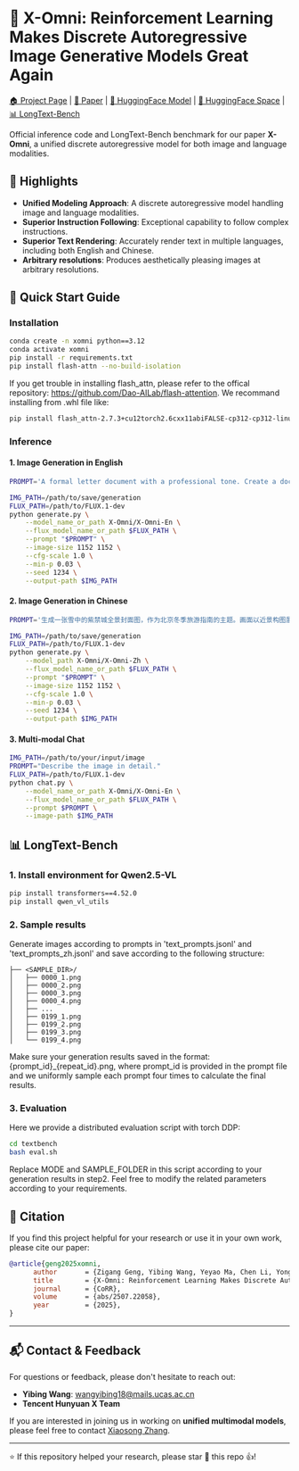 # 🎨 X-Omni: Reinforcement Learning Makes Discrete Autoregressive Image Generative Models Great Again

<p>
  <a href="https://x-omni-team.github.io">🏠 Project Page</a> |
  <a href="https://arxiv.org/pdf/2507.22058">📄 Paper</a> |
  <a href="https://huggingface.co/collections/X-Omni/x-omni-models-6888aadcc54baad7997d7982">🤗 HuggingFace Model</a> |
  <a href="https://huggingface.co/collections/X-Omni/x-omni-spaces-6888c64f38446f1efc402de7">🚀 HuggingFace Space</a> |
  <a href="#my-benchmark-section">📊 LongText-Bench</a>
</p>


Official inference code and LongText-Bench benchmark for our paper **X-Omni**, a unified discrete autoregressive model for both image and language modalities.

## 🌟 Highlights

- **Unified Modeling Approach**: A discrete autoregressive model handling image and language modalities.
- **Superior Instruction Following**: Exceptional capability to follow complex instructions.
- **Superior Text Rendering**: Accurately render text in multiple languages, including both English and Chinese.
- **Arbitrary resolutions**: Produces aesthetically pleasing images at arbitrary resolutions.

## 🚀 Quick Start Guide

### Installation
```bash
conda create -n xomni python==3.12
conda activate xomni
pip install -r requirements.txt
pip install flash-attn --no-build-isolation 
```
If you get trouble in installing flash_attn, please refer to the offical repository: https://github.com/Dao-AILab/flash-attention. We recommand installing from .whl file like:
```bash
pip install flash_attn-2.7.3+cu12torch2.6cxx11abiFALSE-cp312-cp312-linux_x86_64.whl
```
### Inference
#### 1. Image Generation in English
```bash
PROMPT='A formal letter document with a professional tone. Create a document that includes  a section starting with "To, Mr. Edward Robertson," aligned to the left. Underneath, place the date "Date: 27th July 2025" also aligned to the left. Begin the body of the letter with "Dear Sir," indented slightly from the left margin. The first paragraph should state, "I am writing to you with intent of purchasing your property located at #765, Lincoln Street, New York." The second paragraph should read, "I want to propose a purchase price of $100,000 for your property. I am willing to pay you $20,000 as advance." The closing remarks should be, "Kindly let me know what do you think of the offer and we can make a few changes as per your requirements." followed by "Regards," and then "William Specter". Finally, add a logo with a feather graphic in the bottom right corner.'

IMG_PATH=/path/to/save/generation
FLUX_PATH=/path/to/FLUX.1-dev
python generate.py \
    --model_name_or_path X-Omni/X-Omni-En \
    --flux_model_name_or_path $FLUX_PATH \
    --prompt "$PROMPT" \
    --image-size 1152 1152 \
    --cfg-scale 1.0 \
    --min-p 0.03 \
    --seed 1234 \
    --output-path $IMG_PATH
```

#### 2. Image Generation in Chinese
```bash
PROMPT='生成一张雪中的紫禁城全景封面图，作为北京冬季旅游指南的主题。画面以近景构图展现建筑，红墙金瓦被皑皑白雪覆盖，朱红色宫墙，金黄色瓦片与洁白雪色形成强烈对比，琉璃瓦顶的积雪在阳光下折射出晶莹光泽。前景一枝腊梅花正在盛开，背景为灰蓝色冬日天空，飘落细雪，远处角楼轮廓若隐若现，增添朦胧诗意感。图片上有标题“雪落北平·穿越600年”，另有副标题“北京古建筑雪景深度游”。文字艺术感极强，与图片良好融合起来'

IMG_PATH=/path/to/save/generation
FLUX_PATH=/path/to/FLUX.1-dev
python generate.py \
    --model_path X-Omni/X-Omni-Zh \
    --flux_model_name_or_path $FLUX_PATH \
    --prompt "$PROMPT" \
    --image-size 1152 1152 \
    --cfg-scale 1.0 \
    --min-p 0.03 \
    --seed 1234 \
    --output-path $IMG_PATH
```

#### 3. Multi-modal Chat
```bash
IMG_PATH=/path/to/your/input/image
PROMPT="Describe the image in detail."
FLUX_PATH=/path/to/FLUX.1-dev
python chat.py \
    --model_name_or_path X-Omni/X-Omni-En \
    --flux_model_name_or_path $FLUX_PATH \
    --prompt $PROMPT \
    --image-path $IMG_PATH
```

<a id="my-benchmark-section"></a>
## 📊 LongText-Bench
### 1. Install environment for Qwen2.5-VL
```bash
pip install transformers==4.52.0
pip install qwen_vl_utils
```
### 2. Sample results
Generate images according to prompts in 'text_prompts.jsonl' and 'text_prompts_zh.jsonl' and save according to the following structure:
```
├── <SAMPLE_DIR>/
│   ├── 0000_1.png
│   ├── 0000_2.png
│   ├── 0000_3.png
│   ├── 0000_4.png
│   ├── ...
│   ├── 0199_1.png
│   ├── 0199_2.png
│   ├── 0199_3.png
│   └── 0199_4.png
```
Make sure your generation results saved in the format: {prompt_id}_{repeat_id}.png, where prompt_id is provided in the prompt file and we uniformly sample each prompt four times to calculate the final results.
### 3. Evaluation
Here we provide a distributed evaluation script with torch DDP:
```bash
cd textbench
bash eval.sh
```
Replace MODE and SAMPLE_FOLDER in this script according to your generation results in step2. Feel free to modify the related parameters according to your requirements. 
## 📖 Citation

If you find this project helpful for your research or use it in your own work, please cite our paper:
```bibtex
@article{geng2025xomni,
      author       = {Zigang Geng, Yibing Wang, Yeyao Ma, Chen Li, Yongming Rao, Shuyang Gu, Zhao Zhong, Qinglin Lu, Han Hu, Xiaosong Zhang, Linus, Di Wang and Jie Jiang},
      title        = {X-Omni: Reinforcement Learning Makes Discrete Autoregressive Image Generative Models Great Again},
      journal      = {CoRR},
      volume       = {abs/2507.22058},
      year         = {2025},
}
```

---

## 📬 Contact & Feedback

For questions or feedback, please don't hesitate to reach out:

- **Yibing Wang**: wangyibing18@mails.ucas.ac.cn
- **Tencent Hunyuan X Team**

If you are interested in joining us in working on **unified multimodal models**, please feel free to contact [Xiaosong Zhang](https://zhangxiaosong18.github.io).

---

⭐️ If this repository helped your research, please star 🌟 this repo 👍!
